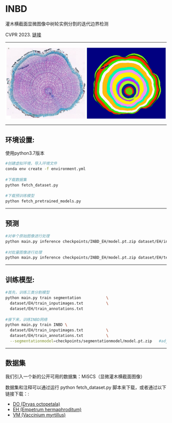 # INBD
灌木横截面显微图像中树轮实例分割的迭代边界检测

CVPR 2023. [链接](https://openaccess.thecvf.com/content/CVPR2023/html/Gillert_Iterative_Next_Boundary_Detection_for_Instance_Segmentation_of_Tree_Rings_CVPR_2023_paper.html)

***

<img src="assets/example0.jpg" alt="Example input image and detected tree rings"/>

***

## 环境设置:

使用python3.7版本

```bash
#创建虚拟环境，导入环境文件
conda env create -f environment.yml

#下载数据集
python fetch_dataset.py

#下载预训练模型
python fetch_pretrained_models.py
```


***



## 预测

```bash
#对单个原始图像进行处理
python main.py inference checkpoints/INBD_EH/model.pt.zip dataset/EH/inputimages/EH_0033.jpg

#对批量图像进行处理
python main.py inference checkpoints/INBD_EH/model.pt.zip dataset/EH/test_inputimages.txt
```

***


## 训练模型:


```bash
#首先，训练三类分割模型
python main.py train segmentation           \
  dataset/EH/train_inputimages.txt          \
  dataset/EH/train_annotations.txt

#接下来，训练INBD网络
python main.py train INBD \
  dataset/EH/train_inputimages.txt          \
  dataset/EH/train_annotations.txt          \
  --segmentationmodel=checkpoints/segmentationmodel/model.pt.zip   #adjust path
```



***

## 数据集

我们引入一个新的公开可用的数据集：MiSCS（显微灌木横截面图像）

数据集和注释可以通过运行 python fetch_dataset.py 脚本来下载，或者通过以下链接下载：:
- [DO (Dryas octopetala)](https://github.com/alexander-g/INBD/releases/download/dataset_v1/DO_v1.zip)
- [EH (Empetrum hermaphroditum)](https://github.com/alexander-g/INBD/releases/download/dataset_v1/EH_v1.zip)
- [VM (Vaccinium myrtillus)](https://github.com/alexander-g/INBD/releases/download/dataset_v1/VM_v1.zip)




